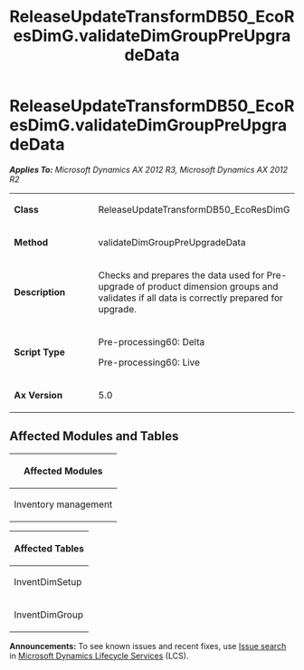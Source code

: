 ﻿---
title: ReleaseUpdateTransformDB50_EcoResDimG.validateDimGroupPreUpgradeData
TOCTitle: ReleaseUpdateTransformDB50_EcoResDimG.validateDimGroupPreUpgradeData
ms:assetid: da3ecc5e-34cb-5c4d-a959-7427eb80e84a
ms:mtpsurl: https://msdn.microsoft.com/en-us/library/JJ737140(v=AX.60)
ms:contentKeyID: 49711586
ms.date: 05/18/2015
mtps_version: v=AX.60
---

# ReleaseUpdateTransformDB50\_EcoResDimG.validateDimGroupPreUpgradeData 


_**Applies To:** Microsoft Dynamics AX 2012 R3, Microsoft Dynamics AX 2012 R2_

<table>
<colgroup>
<col style="width: 50%" />
<col style="width: 50%" />
</colgroup>
<tbody>
<tr class="odd">
<td><p><strong>Class</strong></p></td>
<td><p>ReleaseUpdateTransformDB50_EcoResDimG</p></td>
</tr>
<tr class="even">
<td><p><strong>Method</strong></p></td>
<td><p>validateDimGroupPreUpgradeData</p></td>
</tr>
<tr class="odd">
<td><p><strong>Description</strong></p></td>
<td><p>Checks and prepares the data used for Pre-upgrade of product dimension groups and validates if all data is correctly prepared for upgrade.</p></td>
</tr>
<tr class="even">
<td><p><strong>Script Type</strong></p></td>
<td><p>Pre-processing60: Delta</p>
<p>Pre-processing60: Live</p></td>
</tr>
<tr class="odd">
<td><p><strong>Ax Version</strong></p></td>
<td><p>5.0</p></td>
</tr>
</tbody>
</table>


## Affected Modules and Tables

<table>
<colgroup>
<col style="width: 100%" />
</colgroup>
<thead>
<tr class="header">
<th><p>Affected Modules</p></th>
</tr>
</thead>
<tbody>
<tr class="odd">
<td><p>Inventory management</p></td>
</tr>
</tbody>
</table>


<table>
<colgroup>
<col style="width: 100%" />
</colgroup>
<thead>
<tr class="header">
<th><p>Affected Tables</p></th>
</tr>
</thead>
<tbody>
<tr class="odd">
<td><p>InventDimSetup</p></td>
</tr>
<tr class="even">
<td><p>InventDimGroup</p></td>
</tr>
</tbody>
</table>

  
**Announcements:** To see known issues and recent fixes, use [Issue search](http://go.microsoft.com/fwlink/?linkid=389258) in [Microsoft Dynamics Lifecycle Services](http://go.microsoft.com/fwlink/?linkid=306505) (LCS).

